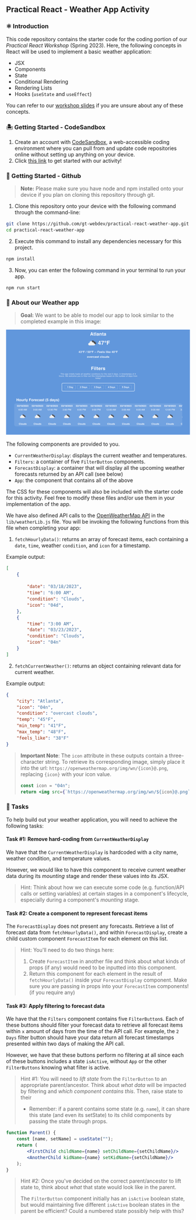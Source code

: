 


## Practical React -  Weather App Activity

### :atom_symbol: Introduction 
This code repository contains the starter code for the coding portion of our *Practical React Workshop* (Spring 2023). Here, the following concepts in React will be used to implement a basic weather application:
* JSX
* Components
* State
* Conditional Rendering
* Rendering Lists
* Hooks (`useState` and `useEffect`) 

You can refer to our [workshop slides](https://docs.google.com/presentation/d/1gEppHNplM2Ox5mp3CvtPqkk8cDMq8v6YwbXSFWTdI80/edit?usp=sharing) if you are unsure about any of these concepts.
 
### :desert_island: Getting Started - CodeSandbox
1. Create an account with [CodeSandbox](https://codesandbox.io/?from-app=1), a web-accessible coding environment where you can pull from and update code repositories online without setting up anything on your device.
2. Click [this link](https://codesandbox.io/p/github/gt-webdev/practical-react-weather-app/main?file=%2FREADME.md&workspace=%257B%2522activeFileId%2522%253A%2522clfd75rm3000ig6i43bad4iwv%2522%252C%2522openFiles%2522%253A%255B%2522%252FREADME.md%2522%255D%252C%2522sidebarPanel%2522%253A%2522EXPLORER%2522%252C%2522gitSidebarPanel%2522%253A%2522COMMIT%2522%252C%2522spaces%2522%253A%257B%2522clfd75st400153b6icb1nsoez%2522%253A%257B%2522key%2522%253A%2522clfd75st400153b6icb1nsoez%2522%252C%2522name%2522%253A%2522Default%2522%252C%2522devtools%2522%253A%255B%257B%2522key%2522%253A%2522clfdgtw6f000t3b6jj18x5hwc%2522%252C%2522type%2522%253A%2522PROJECT_SETUP%2522%252C%2522isMinimized%2522%253Afalse%257D%255D%257D%257D%252C%2522currentSpace%2522%253A%2522clfd75st400153b6icb1nsoez%2522%252C%2522spacesOrder%2522%253A%255B%2522clfd75st400153b6icb1nsoez%2522%255D%252C%2522hideCodeEditor%2522%253Afalse%257D) to get started with our activity!

### :wrench: Getting Started - Github
> **Note:** Please make sure you have node and npm installed onto your device if you plan on cloning this repository through git.

1. Clone this repository onto your device with the following command through the command-line: 
```bash
git clone https://github.com/gt-webdev/practical-react-weather-app.git
cd practical-react-weather-app
```
2.  Execute this command to install any dependencies necessary for this project.
```bash
npm install
```
3. Now, you can enter the following command in your terminal to run your app. 
```
npm run start
```

### :apple: About our Weather app
> **Goal:** We want to be able to model our app to look similar to the completed example in this image: 

![Example of Completed Weather App](./public/complete_example.png)

The following components are provided to you.
- `CurrentWeatherDisplay`: displays the current weather and temperatures. 
- `Filters`: a container of five `FilterButton` components.
- `ForecastDisplay`: a container that will display all the upcoming weather forecasts returned by an API call (see below)
- `App`: the component that contains all of the above 

The CSS for these components will also be included with the starter code for this activity. Feel free to modify these files and/or use them in your implementation of the app.

We have also defined API calls to the [OpenWeatherMap API](https://openweathermap.org/api) in the `lib/weatherLib.js` file.  You will be invoking the following functions from this file when completing your app:

1. `fetchHourlyData()`: returns an array of forecast items, each containing a `date`, `time`, weather `condition`, and `icon` for a timestamp.

Example output:
```json
[
	{
		
		"date": "03/18/2023",
		"time": "6:00 AM",
		"condition": "Clouds",
		"icon": "04d",
	},
	{
	    "time": "3:00 AM",
	    "date": "03/23/2023",
	    "condition": "Clouds",
	    "icon": "04n"
	}
]
```
2. `fetchCurrentWeather()`: returns an object containing relevant data for current weather. 

Example output: 
```json
{
    "city": "Atlanta",
    "icon": "04n",
    "condition": "overcast clouds",
    "temp": "45°F",
    "min_temp": "41°F",
    "max_temp": "48°F",
    "feels_like": "38°F"
}
```
> **Important Note**: The `icon` attribute in these outputs contain a three-character string. To retrieve its corresponding image, simply place it into the url: `https://openweathermap.org/img/wn/{icon}@.png`, replacing `{icon}`  with your icon value.
> ```jsx
> const icon = "04n";
> return <img src={`https://openweathermap.org/img/wn/${icon}@.png`}/>
> ```

### :pencil: Tasks
To help build out your weather application, you will need to achieve the following tasks: 
#### Task #1: Remove hard-coding from `CurrentWeatherDisplay`
We have that the `CurrentWeatherDisplay` is hardcoded with a city name, weather condition, and temperature values.

However,  we would like to have this component to receive current weather data during its *mounting* stage and render these values into its JSX.

> Hint: Think about how we can execute some code (e.g. function/API calls or setting variables) at certain stages in a component's lifecycle, especially during a component's *mounting* stage.

#### Task #2: Create a component to represent forecast items
The `ForecastDisplay` does not present any forecasts. Retrieve a list of forecast data from `fetchHourlyData()`, and within `ForecastDisplay`, create a child custom component `ForecastItem` for each element on this list. 

> Hint: You'll need to do two things  here:
> 1. Create `ForecastItem` in another file and think about what kinds of props (if any) would need to be inputted into this component.
> 2. Return this component for each element in the result of `fetchHourlyData()` inside your `ForecastDisplay` component. Make sure you are passing in props into your `ForecastItem` components! (if you require any)

#### Task #3: Apply filtering to forecast data
We have that the `Filters` component contains five `FilterButton`s. Each of these buttons should filter your forecast data to retrieve all forecast items within `x` amount of days from the time of the API call. For example, the `2 Days` filter button should have your data return all forecast timestamps presented within two days of making the API call.

However, we have that these buttons perform no filtering at all since each of these buttons includes a state `isActive`, without `App` or the other `FilterButtons` knowing what filter is active. 

> Hint #1: You will need to *lift state* from the `FilterButton` to an appropriate parent/ancestor. Think about *what data* will be impacted by filtering and *which component contains this*. Then, raise state to their 
> - Remember: if a parent contains some state (e.g. `name`), it can share this state (and even its setState) to its child components by passing the state through props.
```jsx
function Parent() {
	const [name, setName] = useState("");
	return (
		<FirstChild childName={name} setChildName={setChildName}/>
		<AnotherChild kidName={name} setKidName={setChildName}/>
	);
}  
```

> Hint #2: Once you've decided on the correct parent/ancestor to lift state to, think about *what* that state would look like in the parent. 
>
> The `FilterButton` component initially has an `isActive` boolean state, but would maintaining five different `isActive` boolean states in the parent be efficient? Could a numbered state possibly help with this? 
